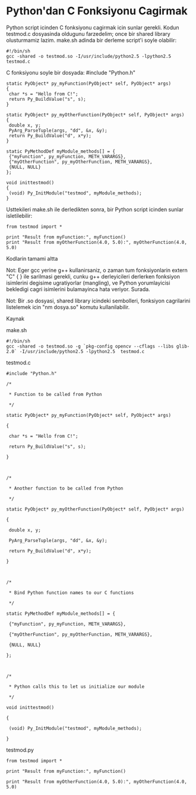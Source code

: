 # Python'dan C Fonksiyonu Cagirmak

Python script icinden C fonksiyonu cagirmak icin sunlar gerekli. Kodun
testmod.c dosyasinda oldugunu farzedelim; once bir shared library
olusturmamiz lazim. make.sh adinda bir derleme script'i soyle
olabilir:

```
#!/bin/sh
gcc -shared -o testmod.so -I/usr/include/python2.5 -lpython2.5  testmod.c
```

C fonksiyonu soyle bir dosyada:
#include "Python.h"

```
static PyObject* py_myFunction(PyObject* self, PyObject* args)
{
 char *s = "Hello from C!";
 return Py_BuildValue("s", s);
}

static PyObject* py_myOtherFunction(PyObject* self, PyObject* args)
{
 double x, y;
 PyArg_ParseTuple(args, "dd", &x, &y);
 return Py_BuildValue("d", x*y);
}

static PyMethodDef myModule_methods[] = {
 {"myFunction", py_myFunction, METH_VARARGS},
 {"myOtherFunction", py_myOtherFunction, METH_VARARGS},
 {NULL, NULL}
};

void inittestmod()
{
 (void) Py_InitModule("testmod", myModule_methods);
}
```

Usttekileri make.sh ile derledikten sonra, bir Python script icinden
sunlar isletilebilir:

```
from testmod import *

print "Result from myFunction:", myFunction()
print "Result from myOtherFunction(4.0, 5.0):", myOtherFunction(4.0, 5.0)
```

Kodlarin tamami altta

Not: Eger gcc yerine g++ kullanirsaniz, o zaman tum fonksiyonlarin
extern "C" { } ile sarilmasi gerekli, cunku g++ derleyicileri
derlerken fonksiyon isimlerini degisime ugratiyorlar (mangling), ve
Python yorumlayicisi bekledigi cagri isimlerini bulamayinca hata
veriyor. Surada.

Not: Bir .so dosyasi, shared library icindeki sembolleri, fonksiyon
cagrilarini listelemek icin "nm dosya.so" komutu kullanilabilir.

Kaynak

make.sh

```
#!/bin/sh
gcc -shared -o testmod.so -g `pkg-config opencv --cflags --libs glib-2.0` -I/usr/include/python2.5 -lpython2.5  testmod.c
```


testmod.c

```
#include "Python.h"

/*

 * Function to be called from Python

 */

static PyObject* py_myFunction(PyObject* self, PyObject* args)

{

 char *s = "Hello from C!";

 return Py_BuildValue("s", s);

}



/*

 * Another function to be called from Python

 */

static PyObject* py_myOtherFunction(PyObject* self, PyObject* args)

{

 double x, y;

 PyArg_ParseTuple(args, "dd", &x, &y);

 return Py_BuildValue("d", x*y);

}



/*

 * Bind Python function names to our C functions

 */

static PyMethodDef myModule_methods[] = {

 {"myFunction", py_myFunction, METH_VARARGS},

 {"myOtherFunction", py_myOtherFunction, METH_VARARGS},

 {NULL, NULL}

};



/*

 * Python calls this to let us initialize our module

 */

void inittestmod()

{

 (void) Py_InitModule("testmod", myModule_methods);

}
```

testmod.py


```
from testmod import *

print "Result from myFunction:", myFunction()

print "Result from myOtherFunction(4.0, 5.0):", myOtherFunction(4.0, 5.0)
```













